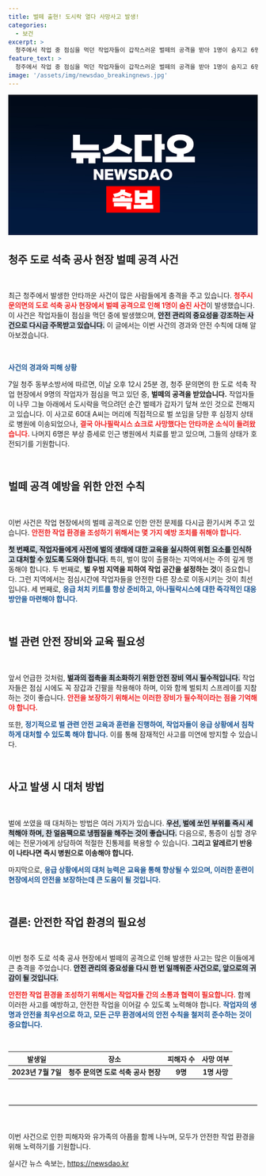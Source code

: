 ```yaml
---
title: 벌떼 출현! 도시락 열다 사망사고 발생!
categories:
  - 보건
excerpt: >
  청주에서 작업 중 점심을 먹던 작업자들이 갑작스러운 벌떼의 공격을 받아 1명이 숨지고 6명이 중상을 입는 안타까운 사고가 발생했습니다. 벌에 쏘인 60대 남성은 병원 이송 중 아나필락시스로 사망, 그의 소식이 충격을 주고 있습니다.
feature_text: >
  청주에서 작업 중 점심을 먹던 작업자들이 갑작스러운 벌떼의 공격을 받아 1명이 숨지고 6명이 중상을 입는 안타까운 사고가 발생했습니다. 벌에 쏘인 60대 남성은 병원 이송 중 아나필락시스로 사망, 그의 소식이 충격을 주고 있습니다.
image: '/assets/img/newsdao_breakingnews.jpg'
---
```


<p><img src="/assets/img/newsdao_breakingnews.jpg" alt="pcversion 속보" /></p>

<h2 data-ke-size="size26">청주 도로 석축 공사 현장 벌떼 공격 사건</h2>

<p data-ke-size="size16">&nbsp;</p>

<p>최근 청주에서 발생한 안타까운 사건이 많은 사람들에게 충격을 주고 있습니다. <b><span style="color: #ee2323;">청주시 문의면의 도로 석축 공사 현장에서 벌떼 공격으로 인해 1명이 숨진 사건</span></b>이 발생했습니다. 이 사건은 작업자들이 점심을 먹던 중에 발생했으며, <b><span style="background-color: #21538527;">안전 관리의 중요성을 강조하는 사건으로 다시금 주목받고 있습니다.</span></b> 이 글에서는 이번 사건의 경과와 안전 수칙에 대해 알아보겠습니다.</p>

<p data-ke-size="size16">&nbsp;</p>

<p><b><span style="color: #1a5490;">사건의 경과와 피해 상황</span></b></p>

<p>7일 청주 동부소방서에 따르면, 이날 오후 12시 25분 경, 청주 문의면의 한 도로 석축 작업 현장에서 9명의 작업자가 점심을 먹고 있던 중, <b>벌떼의 공격을 받았습니다.</b> 작업자들이 나무 그늘 아래에서 도시락을 먹으려던 순간 벌떼가 갑자기 덮쳐 쏘인 것으로 전해지고 있습니다. 이 사고로 60대 A씨는 머리에 직접적으로 벌 쏘임을 당한 후 심정지 상태로 병원에 이송되었으나, <b><span style="color: #ee2323;">결국 아나필락시스 쇼크로 사망했다는 안타까운 소식이 들려왔습니다.</span></b> 나머지 6명은 부상 증세로 인근 병원에서 치료를 받고 있으며, 그들의 상태가 호전되기를 기원합니다.</p>

<p data-ke-size="size16">&nbsp;</p>

<h2 data-ke-size="size26">벌떼 공격 예방을 위한 안전 수칙</h2>

<p data-ke-size="size16">&nbsp;</p>

<p>이번 사건은 작업 현장에서의 벌떼 공격으로 인한 안전 문제를 다시금 환기시켜 주고 있습니다. <b><span style="color: #ee2323;">안전한 작업 환경을 조성하기 위해서는 몇 가지 예방 조치를 취해야 합니다.</span></b> </p>

<p><b><span style="background-color: #21538527;">첫 번째로, 작업자들에게 사전에 벌의 생태에 대한 교육을 실시하여 위험 요소를 인식하고 대처할 수 있도록 도와야 합니다.</span></b> 특히, 벌이 많이 출몰하는 지역에서는 주의 깊게 행동해야 합니다. 두 번째로, <b>벌 우범 지역을 피하여 작업 공간을 설정하는 것</b>이 중요합니다. 그런 지역에서는 점심시간에 작업자들을 안전한 다른 장소로 이동시키는 것이 최선입니다. 세 번째로, <b><span style="color: #1a5490;">응급 처치 키트를 항상 준비하고, 아나필락시스에 대한 즉각적인 대응 방안을 마련해야 합니다.</span></b></p>

<p data-ke-size="size16">&nbsp;</p>

<h2 data-ke-size="size26">벌 관련 안전 장비와 교육 필요성</h2>

<p data-ke-size="size16">&nbsp;</p>

<p>앞서 언급한 것처럼, <b><span style="background-color: #21538527;">벌과의 접촉을 최소화하기 위한 안전 장비 역시 필수적입니다.</span></b> 작업자들은 점심 시에도 꼭 장갑과 긴팔을 착용해야 하며, 이와 함께 벌퇴치 스프레이를 지참하는 것이 좋습니다. <b><span style="color: #ee2323;">안전을 보장하기 위해서는 이러한 장비가 필수적이라는 점을 기억해야 합니다.</span></b> </p>

<p>또한, <b><span style="color: #1a5490;">정기적으로 벌 관련 안전 교육과 훈련을 진행하여, 작업자들이 응급 상황에서 침착하게 대처할 수 있도록 해야 합니다.</span></b> 이를 통해 잠재적인 사고를 미연에 방지할 수 있습니다.</p>

<p data-ke-size="size16">&nbsp;</p>

<h2 data-ke-size="size26">사고 발생 시 대처 방법</h2>

<p data-ke-size="size16">&nbsp;</p>

<p>벌에 쏘였을 때 대처하는 방법은 여러 가지가 있습니다. <b><span style="background-color: #21538527;">우선, 벌에 쏘인 부위를 즉시 세척해야 하며, 찬 얼음팩으로 냉찜질을 해주는 것이 좋습니다.</span></b> 다음으로, 통증이 심할 경우에는 전문가에게 상담하여 적절한 진통제를 복용할 수 있습니다. <b>그리고 알레르기 반응이 나타나면 즉시 병원으로 이송해야 합니다.</b> </p>

<p>마지막으로, <b><span style="color: #1a5490;">응급 상황에서의 대처 능력은 교육을 통해 향상될 수 있으며, 이러한 훈련이 현장에서의 안전을 보장하는데 큰 도움이 될 것입니다.</span></b></p>

<p data-ke-size="size16">&nbsp;</p>

<h2 data-ke-size="size26">결론: 안전한 작업 환경의 필요성</h2>

<p data-ke-size="size16">&nbsp;</p>

<p>이번 청주 도로 석축 공사 현장에서 벌떼의 공격으로 인해 발생한 사고는 많은 이들에게 큰 충격을 주었습니다. <b><span style="background-color: #21538527;">안전 관리의 중요성을 다시 한 번 일깨워준 사건으로, 앞으로의 귀감이 될 것입니다.</span></b> </p>

<p><b><span style="color: #ee2323;">안전한 작업 환경을 조성하기 위해서는 작업자들 간의 소통과 협력이 필요합니다.</span></b> 함께 이러한 사고를 예방하고, 안전한 작업을 이어갈 수 있도록 노력해야 합니다. <b><span style="color: #1a5490;">작업자의 생명과 안전을 최우선으로 하고, 모든 근무 환경에서의 안전 수칙을 철저히 준수하는 것이 중요합니다.</span></b> </p>

<p data-ke-size="size16">&nbsp;</p> 

<table style="width: 100%; text-align: center;">
  <thead>
    <tr>
      <th><b>발생일</b></th>
      <th><b>장소</b></th>
      <th><b>피해자 수</b></th>
      <th><b>사망 여부</b></th>
    </tr>
  </thead>
  <tbody>
    <tr>
      <td style="text-align: center; height: 17px;"><b>2023년 7월 7일</b></td>
      <td style="text-align: center; height: 17px;"><b>청주 문의면 도로 석축 공사 현장</b></td>
      <td style="text-align: center; height: 17px;"><b>9명</b></td>
      <td style="text-align: center; height: 17px;"><b>1명 사망</b></td>
    </tr>
  </tbody>
</table>

<p data-ke-size="size16">&nbsp;</p>

<hr style="border: 1px solid #e0e0e0; margin: 20px 0;" />

<p data-ke-size="size16">&nbsp;</p> 

<p>이번 사건으로 인한 피해자와 유가족의 아픔을 함께 나누며, 모두가 안전한 작업 환경을 위해 노력하기를 기원합니다.</p>
실시간 뉴스 속보는, <a href="https://newsdao.kr" rel="dofollow">https://newsdao.kr</a>


